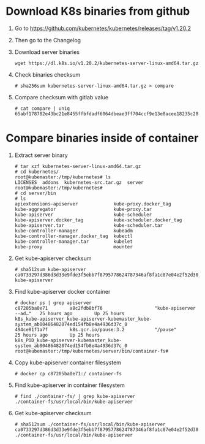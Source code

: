 # Download K8s binaries from github

1. Go to https://github.com/kubernetes/kubernetes/releases/tag/v1.20.2
1. Then go to the Changelog
1. Download server binaries

    ```
    wget https://dl.k8s.io/v1.20.2/kubernetes-server-linux-amd64.tar.gz
    ```

1. Check binaries checksum

    ```
    # sha256sum kubernetes-server-linux-amd64.tar.gz > compare
    ```

1. Compare checksum with gitlab value

    ```
    # cat compare | uniq
    65abf178782e43bc21e8455ffbfdadf6064dbeae3ff704ccf9e13e8acee18235c280b06778e5de4bd702f5507e1870fe38c561366d125ef4f821ed7aa46e9f45
    ```

# Compare binaries inside of container

1. Extract server binary

    ```
    # tar xzf kubernetes-server-linux-amd64.tar.gz 
    # cd kubernetes/
    root@kubemaster:/tmp/kubernetes# ls
    LICENSES  addons  kubernetes-src.tar.gz  server
    root@kubemaster:/tmp/kubernetes# 
    # cd server/bin
    # ls
    apiextensions-apiserver             kube-proxy.docker_tag
    kube-aggregator                     kube-proxy.tar
    kube-apiserver                      kube-scheduler
    kube-apiserver.docker_tag           kube-scheduler.docker_tag
    kube-apiserver.tar                  kube-scheduler.tar
    kube-controller-manager             kubeadm
    kube-controller-manager.docker_tag  kubectl
    kube-controller-manager.tar         kubelet
    kube-proxy                          mounter
    ```

1. Get kube-apiserver checksum

    ```
    # sha512sum kube-apiserver
    ca0733297d386d3d33e9fde3f5ebb7f8795778624787346af8fa1c87e04e2f52d30545788c70ad009bfa4914189434bc918fcb601dfb3a010797c981ede3ce72  kube-apiserver
    ```

1. Find kube-apiserver docker container

    ```
    # docker ps | grep apiserver
    c87205ba0e71        a8c2fdb8bf76                   "kube-apiserver --ad…"   25 hours ago        Up 25 hours                             k8s_kube-apiserver_kube-apiserver-kubemaster_kube-system_ab00486482074ed154fb8e4a4936d37c_0
    494ce81f1a7f        k8s.gcr.io/pause:3.2           "/pause"                 25 hours ago        Up 25 hours                             k8s_POD_kube-apiserver-kubemaster_kube-system_ab00486482074ed154fb8e4a4936d37c_0
    root@kubemaster:/tmp/kubernetes/server/bin/container-fs# 
    ```

1. Copy kube-apiserver container filesystem

    ```
    # docker cp c87205ba0e71:/ container-fs
    ```

1. Find kube-apiserver in container filesystem

    ```
    # find ./container-fs/ | grep kube-apiserver
    ./container-fs/usr/local/bin/kube-apiserver
    ```

1. Get kube-apiserver checksum

    ```
    # sha512sum ./container-fs/usr/local/bin/kube-apiserver
    ca0733297d386d3d33e9fde3f5ebb7f8795778624787346af8fa1c87e04e2f52d30545788c70ad009bfa4914189434bc918fcb601dfb3a010797c981ede3ce72  ./container-fs/usr/local/bin/kube-apiserver
    ```